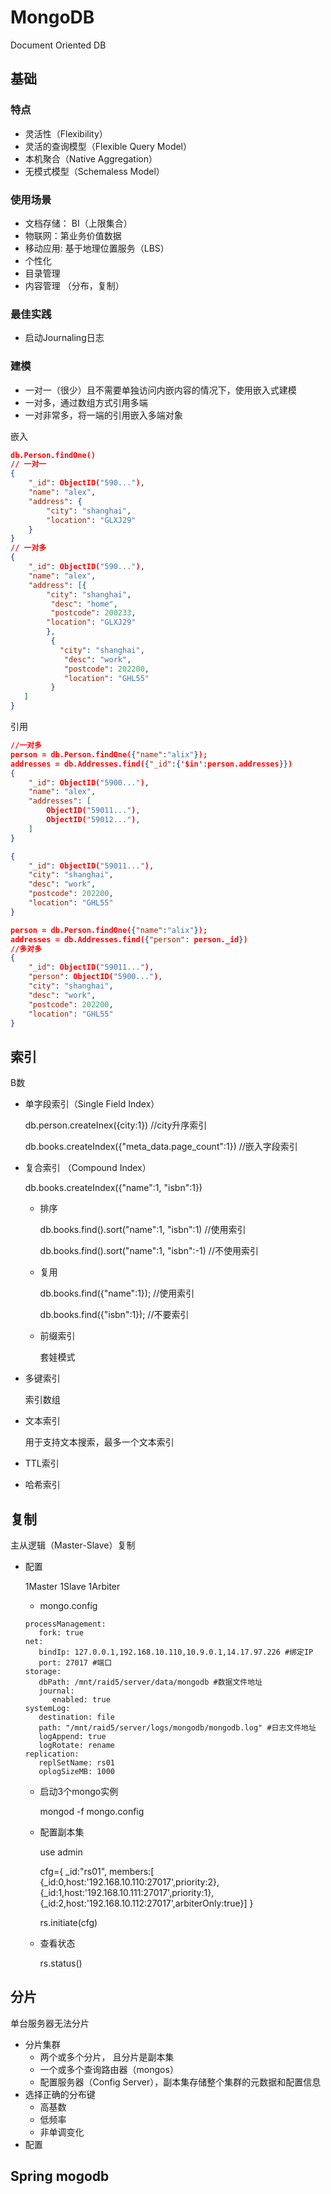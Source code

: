 # MongoDB

Document Oriented DB

## 基础

### 特点

- 灵活性（Flexibility）
- 灵活的查询模型（Flexible Query Model）
- 本机聚合（Native Aggregation）
- 无模式模型（Schemaless Model）

### 使用场景

- 文档存储： BI（上限集合）
- 物联网：第业务价值数据
- 移动应用: 基于地理位置服务（LBS）
- 个性化
- 目录管理
- 内容管理 （分布，复制）

### 最佳实践

- 启动Journaling日志

### 建模

- 一对一（很少）且不需要单独访问内嵌内容的情况下，使用嵌入式建模
- 一对多，通过数组方式引用多端
- 一对非常多，将一端的引用嵌入多端对象

嵌入

```json
db.Person.findOne()
// 一对一
{
	"_id": ObjectID("590..."),
	"name": "alex",
	"address": {
		"city": "shanghai",
		"location": "GLXJ29"
	}
}
// 一对多
{
	"_id": ObjectID("590..."),
	"name": "alex",
	"address": [{
		"city": "shanghai",
         "desc": "home",
         "postcode": 200233,
		"location": "GLXJ29"
		},
         {
           "city": "shanghai",
         	"desc": "work",
         	"postcode": 202200,
			"location": "GHL55"         
         }
   ]
}
```

引用

```json
//一对多
person = db.Person.findOne({"name":"alix"});
addresses = db.Addresses.find({"_id":{'$in':person.addresses}})
{
	"_id": ObjectID("5900..."),
	"name": "alex",
	"addresses": [
        ObjectID("59011..."),
        ObjectID("59012..."),
    ]
}

{
	"_id": ObjectID("59011..."),
	"city": "shanghai",
   	"desc": "work",
   	"postcode": 202200,
	"location": "GHL55" 
}

person = db.Person.findOne({"name":"alix"});
addresses = db.Addresses.find({"person": person._id})
//多对多
{
	"_id": ObjectID("59011..."),
    "person": ObjectID("5900..."),
	"city": "shanghai",
   	"desc": "work",
   	"postcode": 202200,
	"location": "GHL55" 
}


```

## 索引

B数

- 单字段索引（Single Field Index）

  db.person.createInex({city:1}) //city升序索引

  db.books.createIndex({"meta_data.page_count":1}) //嵌入字段索引

- 复合索引 （Compound Index）

  db.books.createIndex({"name":1, "isbn":1})

  - 排序

    db.books.find().sort("name":1, "isbn":1) //使用索引

    db.books.find().sort("name":1, "isbn":-1) //不使用索引

  - 复用

    db.books.find({"name":1});  //使用索引

    db.books.find({"isbn":1});  //不要索引

  - 前缀索引

    套娃模式

- 多键索引

  索引数组

- 文本索引

  用于支持文本搜索，最多一个文本索引

- TTL索引

- 哈希索引

## 复制

主从逻辑（Master-Slave）复制

- 配置

  1Master 1Slave 1Arbiter

  - mongo.config

  ```
  processManagement:
     fork: true
  net:
     bindIp: 127.0.0.1,192.168.10.110,10.9.0.1,14.17.97.226 #绑定IP
     port: 27017 #端口
  storage:
     dbPath: /mnt/raid5/server/data/mongodb #数据文件地址
     journal:
        enabled: true
  systemLog:
     destination: file
     path: "/mnt/raid5/server/logs/mongodb/mongodb.log" #日志文件地址
     logAppend: true
     logRotate: rename
  replication:
     replSetName: rs01
     oplogSizeMB: 1000
  ```
  - 启动3个mongo实例

    mongod -f mongo.config

  - 配置副本集

    use admin

    cfg={ _id:"rs01", members:[ {_id:0,host:'192.168.10.110:27017',priority:2}, {_id:1,host:'192.168.10.111:27017',priority:1},   
    {_id:2,host:'192.168.10.112:27017',arbiterOnly:true}] }

    rs.initiate(cfg)

  - 查看状态

    rs.status()

    



## 分片

单台服务器无法分片

- 分片集群
  - 两个或多个分片， 且分片是副本集
  - 一个或多个查询路由器（mongos）
  - 配置服务器（Config Server），副本集存储整个集群的元数据和配置信息
- 选择正确的分布键
  - 高基数
  - 低频率
  - 非单调变化
- 配置

## Spring mogodb



